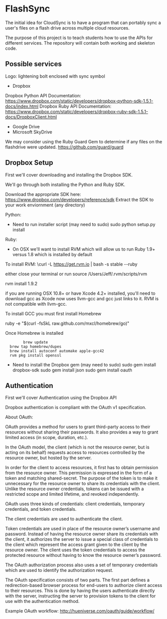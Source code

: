 # FlashSync

The initial idea for CloudSync is to have a program that can portably sync a user's files on a flash drive across multiple cloud resources.

The purpose of this project is to teach students how to use the APIs for different services. The repository will contain both working and skeleton code.

## Possible services

Logo: lightening bolt enclosed with sync symbol 

* Dropbox

Dropbox Python API Documentation: https://www.dropbox.com/static/developers/dropbox-python-sdk-1.5.1-docs/index.html
Dropbox Ruby API Documentation: https://www.dropbox.com/static/developers/dropbox-ruby-sdk-1.5.1-docs/DropboxClient.html

* Google Drive
* Microsoft SkyDrive

We may consider using the Ruby Guard Gem to determine if any files on the flashdrive were updated. 
https://github.com/guard/guard

## Dropbox Setup

First we'll cover downloading and installing the Dropbox SDK. 

We'll go through both installing the Python and Ruby SDK. 

Download the appropriate SDK here: https://www.dropbox.com/developers/reference/sdk
Extract the SDK to your work enviornment (any directory)

Python:

- Need to run installer script (may need to sudo)
	sudo python setup.py install

Ruby:

- On OSX we'll want to install RVM which will allow us to run Ruby 1.9+ versus 1.8 which is installed by default

To install RVM:
\curl -L https://get.rvm.io | bash -s stable --ruby

either close your terminal or run 
source /Users/Jeff/.rvm/scripts/rvm

rvm install 1.9.2

if you are running OSX 10.8+ or have Xcode 4.2+ installed, you'll need to download gcc as Xcode now uses llvm-gcc and gcc just links to it. RVM is not compatible with llvm-gcc. 

To install GCC you must first install Homebrew

ruby -e "$(curl -fsSkL raw.github.com/mxcl/homebrew/go)"

Once Homebrew is installed 

			brew update
      brew tap homebrew/dupes
      brew install autoconf automake apple-gcc42
      rvm pkg install openssl

- Need to install the Dropbox gem (may need to sudo)
	sudo gem install dropbox-sdk
	sudo gem install json
	sudo gem install oauth


## Authentication

First we'll cover Authentication using the Dropbox API

Dropbox authentication is compliant with the OAuth v1 specification. 

About OAuth:

OAuth provides a method for users to grant third-party access to their resources without sharing their passwords. It also provides a way to grant limited access (in scope, duration, etc.).

In the OAuth model, the client (which is not the resource owner, but is acting on its behalf) requests access to resources controlled by the resource owner, but hosted by the server.

In order for the client to access resources, it first has to obtain permission from the resource owner.  This permission is expressed in the form of a token and matching shared-secret.  The purpose of the token is to make it unnecessary for the resource owner to share its credentials with the client.  Unlike the resource owner credentials, tokens can be issued with a restricted scope and limited lifetime, and revoked independently.

OAuth uses three kinds of credentials: client credentials, temporary credentials, and token credentials. 

The client credentials are used to authenticate the client.

Token credentials are used in place of the resource owner’s username and password. Instead of having the resource owner share its credentials with the client, it authorizes the server to issue a special class of credentials to the client which represent the access grant given to the client by the resource owner. The client uses the token credentials to access the protected resource without having to know the resource owner’s password.

The OAuth authorization process also uses a set of temporary credentials which are used to identify the authorization request. 

The OAuth specification consists of two parts. The first part defines a redirection-based browser process for end-users to authorize client access to their resources. This is done by having the users authenticate directly with the server, instructing the server to provision tokens to the client for use with the authentication method.

Example OAuth workflow: http://hueniverse.com/oauth/guide/workflow/